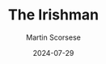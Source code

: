 ---
title: The Irishman
subtitle: Martin Scorsese
year: 2019
image: ./images/irishman.jpg
link: https://www.themoviedb.org/movie/398978/
date: 2024-07-29
type: Movie
tags: [{name: "Best of 2019", rank: 9}]
---